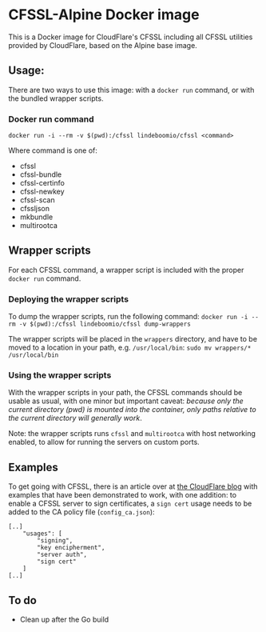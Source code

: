 # CFSSL-Alpine Docker image
This is a Docker image for CloudFlare's CFSSL including all CFSSL utilities provided by CloudFlare, based on the Alpine base image.

## Usage:
There are two ways to use this image: with a `docker run` command, or with the bundled wrapper scripts.

### Docker run command
`docker run -i --rm -v $(pwd):/cfssl lindeboomio/cfssl <command>`

Where command is one of:
- cfssl
- cfssl-bundle
- cfssl-certinfo
- cfssl-newkey
- cfssl-scan
- cfssljson
- mkbundle
- multirootca

## Wrapper scripts
For each CFSSL command, a wrapper script is included with the proper `docker run` command.

### Deploying the wrapper scripts
To dump the wrapper scripts, run the following command:
`docker run -i --rm -v $(pwd):/cfssl lindeboomio/cfssl dump-wrappers`

The wrapper scripts will be placed in the `wrappers` directory, and have to be moved to a location in your path, e.g. `/usr/local/bin`:
`sudo mv wrappers/* /usr/local/bin`

### Using the wrapper scripts
With the wrapper scripts in your path, the CFSSL commands should be usable as usual, with one minor but important caveat: _because only the current directory (pwd) is mounted into the container, only paths relative to the current directory will generally work_.

Note: the wrapper scripts runs `cfssl` and `multirootca` with host networking enabled, to allow for running the servers on custom ports.

## Examples
To get going with CFSSL, there is an article over at [the CloudFlare blog](https://blog.cloudflare.com/how-to-build-your-own-public-key-infrastructure/) with examples that have been demonstrated to work, with one addition: to enable a CFSSL server to sign certificates, a `sign cert` usage needs to be added to the CA policy file (`config_ca.json`):

```
[..]
    "usages": [
        "signing",
        "key encipherment",
        "server auth",
        "sign cert"
    ]
[..]
```

## To do
- Clean up after the Go build

